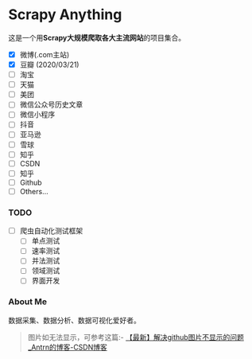 # Scrapy Anything 

这是一个用**Scrapy大规模爬取各大主流网站**的项目集合。

- [x] 微博(.com主站)
- [x] 豆瓣 (2020/03/21)
- [ ] 淘宝
- [ ] 天猫
- [ ] 美团
- [ ] 微信公众号历史文章
- [ ] 微信小程序
- [ ] 抖音
- [ ] 亚马逊
- [ ] 雪球
- [ ] 知乎
- [ ] CSDN
- [ ] 知乎
- [ ] Github
- [ ] Others...

### TODO
- [ ] 爬虫自动化测试框架
  - [ ] 单点测试
  - [ ] 速率测试
  - [ ] 并法测试
  - [ ] 领域测试
  - [ ] 界面开发

### About Me
数据采集、数据分析、数据可视化爱好者。


> 图片如无法显示，可参考这篇:- [【最新】解决github图片不显示的问题_Antrn的博客-CSDN博客](https://blog.csdn.net/qq_38232598/article/details/91346392)
